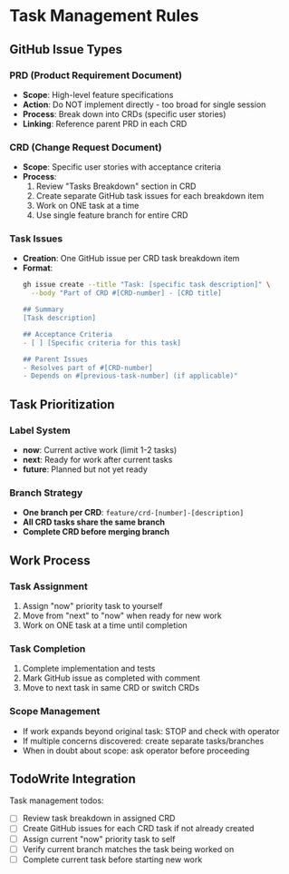 # Task Management Rules

## GitHub Issue Types

### PRD (Product Requirement Document)
- **Scope**: High-level feature specifications  
- **Action**: Do NOT implement directly - too broad for single session
- **Process**: Break down into CRDs (specific user stories)
- **Linking**: Reference parent PRD in each CRD

### CRD (Change Request Document)  
- **Scope**: Specific user stories with acceptance criteria
- **Process**: 
  1. Review "Tasks Breakdown" section in CRD
  2. Create separate GitHub task issues for each breakdown item
  3. Work on ONE task at a time
  4. Use single feature branch for entire CRD

### Task Issues
- **Creation**: One GitHub issue per CRD task breakdown item
- **Format**:
  ```bash
  gh issue create --title "Task: [specific task description]" \
    --body "Part of CRD #[CRD-number] - [CRD title]
  
  ## Summary
  [Task description]
  
  ## Acceptance Criteria
  - [ ] [Specific criteria for this task]
  
  ## Parent Issues
  - Resolves part of #[CRD-number]
  - Depends on #[previous-task-number] (if applicable)"
  ```

## Task Prioritization

### Label System
- **now**: Current active work (limit 1-2 tasks)
- **next**: Ready for work after current tasks
- **future**: Planned but not yet ready

### Branch Strategy
- **One branch per CRD**: `feature/crd-[number]-[description]`
- **All CRD tasks share the same branch**
- **Complete CRD before merging branch**

## Work Process

### Task Assignment
1. Assign "now" priority task to yourself
2. Move from "next" to "now" when ready for new work
3. Work on ONE task at a time until completion

### Task Completion
1. Complete implementation and tests
2. Mark GitHub issue as completed with comment
3. Move to next task in same CRD or switch CRDs

### Scope Management
- If work expands beyond original task: STOP and check with operator
- If multiple concerns discovered: create separate tasks/branches
- When in doubt about scope: ask operator before proceeding

## TodoWrite Integration
Task management todos:
- [ ] Review task breakdown in assigned CRD
- [ ] Create GitHub issues for each CRD task if not already created
- [ ] Assign current "now" priority task to self
- [ ] Verify current branch matches the task being worked on
- [ ] Complete current task before starting new work